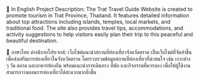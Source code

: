 📝 In English
Project Description:
The Trat Travel Guide Website is created to promote tourism in Trat Province, 
Thailand. It features detailed information about top attractions including islands, temples, local markets, and traditional food. 
The site also provides travel tips, accommodations, and activity suggestions to help visitors easily plan their trip to this peaceful and beautiful destination.

📝 ภาษาไทย
คำอธิบายโปรเจกต์:
เว็บไซต์แนะนำสถานที่ท่องเที่ยวจังหวัดตราด เป็นเว็บไซต์ที่จัดทำขึ้นเพื่อส่งเสริมการท่องเที่ยวในจังหวัดตราด 
โดยรวบรวมข้อมูลสถานที่ท่องเที่ยวที่น่าสนใจ เช่น เกาะต่าง ๆ วัด ตลาด และอาหารท้องถิ่น พร้อมแนะนำการเดินทาง 
ที่พัก และกิจกรรมที่ควรลอง เพื่อให้ผู้ใช้งานสามารถวางแผนการท่องเที่ยวได้สะดวกมากยิ่งขึ้น
